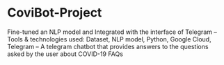 # CoviBot-Project
Fine-tuned an NLP model and Integrated with the interface of Telegram – Tools &amp; technologies used: Dataset, NLP model, Python, Google Cloud, Telegram – A telegram chatbot that provides answers to the questions asked by the user about COVID-19 FAQs
